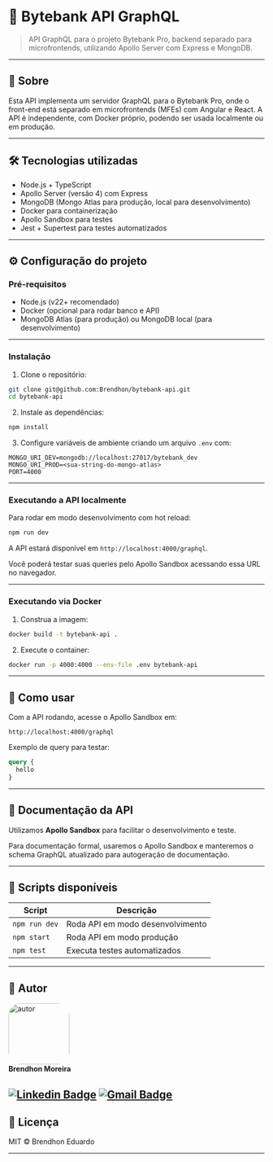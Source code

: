 # 🚀 Bytebank API GraphQL

> API GraphQL para o projeto Bytebank Pro, backend separado para microfrontends, utilizando Apollo Server com Express e MongoDB.

---

## 📖 Sobre

Esta API implementa um servidor GraphQL para o Bytebank Pro, onde o front-end está separado em microfrontends (MFEs) com Angular e React. A API é independente, com Docker próprio, podendo ser usada localmente ou em produção.

---

## 🛠 Tecnologias utilizadas

* Node.js + TypeScript
* Apollo Server (versão 4) com Express
* MongoDB (Mongo Atlas para produção, local para desenvolvimento)
* Docker para containerização
* Apollo Sandbox para testes
* Jest + Supertest para testes automatizados

---

## ⚙️ Configuração do projeto

### Pré-requisitos

* Node.js (v22+ recomendado)
* Docker (opcional para rodar banco e API)
* MongoDB Atlas (para produção) ou MongoDB local (para desenvolvimento)

---

### Instalação

1. Clone o repositório:

```bash
git clone git@github.com:Brendhon/bytebank-api.git
cd bytebank-api
```

2. Instale as dependências:

```bash
npm install
```

3. Configure variáveis de ambiente criando um arquivo `.env` com:

```env
MONGO_URI_DEV=mongodb://localhost:27017/bytebank_dev
MONGO_URI_PROD=<sua-string-do-mongo-atlas>
PORT=4000
```

---

### Executando a API localmente

Para rodar em modo desenvolvimento com hot reload:

```bash
npm run dev
```

A API estará disponível em `http://localhost:4000/graphql`.

Você poderá testar suas queries pelo Apollo Sandbox acessando essa URL no navegador.

---

### Executando via Docker

1. Construa a imagem:

```bash
docker build -t bytebank-api .
```

2. Execute o container:

```bash
docker run -p 4000:4000 --env-file .env bytebank-api
```

---

## 🚀 Como usar

Com a API rodando, acesse o Apollo Sandbox em:

```
http://localhost:4000/graphql
```

Exemplo de query para testar:

```graphql
query {
  hello
}
```

---

## 📑 Documentação da API

Utilizamos **Apollo Sandbox** para facilitar o desenvolvimento e teste.

Para documentação formal, usaremos o Apollo Sandbox e manteremos o schema GraphQL atualizado para autogeração de documentação.

---

## 🧰 Scripts disponíveis

| Script        | Descrição                        |
| ------------- | -------------------------------- |
| `npm run dev` | Roda API em modo desenvolvimento |
| `npm start`   | Roda API em modo produção        |
| `npm test`    | Executa testes automatizados     |

---

## 👥 Autor
<img style="border-radius: 20%;" src="https://avatars1.githubusercontent.com/u/52840078?s=400&u=67bc81db89b5abf12cf592e0c610426afd3a02f4&v=4" width="120px;" alt="autor"/><br>
**Brendhon Moreira**

[![Linkedin Badge](https://img.shields.io/badge/-Brendhon-blue?style=flat-square&logo=Linkedin&logoColor=white&link=https://www.linkedin.com/in/brendhon-moreira)](https://www.linkedin.com/in/brendhon-moreira)
[![Gmail Badge](https://img.shields.io/badge/-brendhon.e.c.m@gmail.com-c14438?style=flat-square&logo=Gmail&logoColor=white&link=mailto:brendhon.e.c.m@gmail.com)](mailto:brendhon.e.c.m@gmail.com)
---

## 📄 Licença

MIT © Brendhon Eduardo

---
